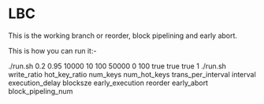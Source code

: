 # LBC
This is the working branch or reorder, block pipelining and early abort.

This is how you can run it:-

./run.sh 0.2 0.95 10000 10 100 50000 0 100 true true true 1
./run.sh write_ratio hot_key_ratio num_keys num_hot_keys trans_per_interval interval execution_delay blocksze early_execution reorder early_abort block_pipeling_num
